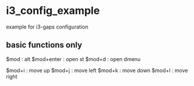 # i3_config_example
example for i3-gaps configuration
## basic functions only
$mod       : alt
$mod+enter : open st
$mod+d     : open dmenu

$mod+i     : move up
$mod+j     : move left
$mod+k     : move down
$mod+l     : move right
